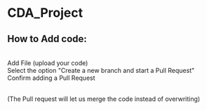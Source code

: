 # CDA_Project

<h2>How to Add code:</h2><br>
 Add File (upload your code)<br>
  Select the option "Create a new branch and start a Pull Request"<br>
  Confirm adding a Pull Request<br><br>
  
  (The Pull request will let us merge the code instead of overwriting)
  
